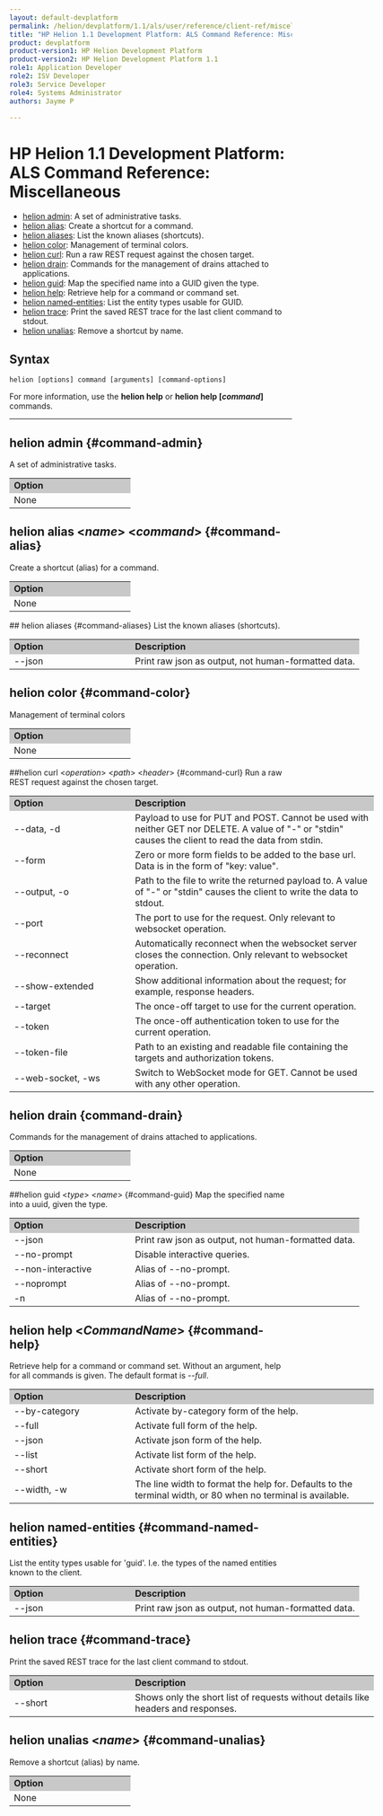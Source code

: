 ```yaml
---
layout: default-devplatform
permalink: /helion/devplatform/1.1/als/user/reference/client-ref/miscellaneous/
title: "HP Helion 1.1 Development Platform: ALS Command Reference: Miscellaneous"
product: devplatform
product-version1: HP Helion Development Platform
product-version2: HP Helion Development Platform 1.1
role1: Application Developer 
role2: ISV Developer
role3: Service Developer
role4: Systems Administrator
authors: Jayme P

---
```

<!--PUBLISHED-->

# HP Helion 1.1 Development Platform: ALS Command Reference: Miscellaneous

- [helion admin](#command-admin): A set of administrative tasks.
- [helion alias](#command-alias): Create a shortcut for a command.	
- [helion aliases](#command-aliases): List the known aliases (shortcuts).
- [helion color](#command-color): Management of terminal colors.
- [helion curl](#command-curl): Run a raw REST request against the chosen target.
- [helion drain](#command-drain): Commands for the management of drains attached to applications.
- [helion guid](#command-guid): Map the specified name into a GUID given the type.
- [helion help](#command-help): Retrieve help for a command or command set.
- [helion named-entities](#command-named-entities): List the entity types usable for GUID.
- [helion trace](#command-trace): Print the saved REST trace for the last client command to stdout.
- [helion unalias](#command-unalias): Remove a shortcut by name.

## Syntax

	helion [options] command [arguments] [command-options]
For more information, use the **helion help** or **helion help [*command*]** commands.

<hr />

## helion admin {#command-admin}
A set of administrative tasks.

<table style="text-align: left; vertical-align: top; width:650px;">
<tr style="background-color: #C8C8C8;">
<td style="width: 200px;"><b>Option</b></td>
</tr><td>None</td>
</tr>
</table>

## helion alias <*name*> <*command*> {#command-alias}
Create a shortcut (alias) for a command.
<table style="text-align: left; vertical-align: top; width:650px;">
<tr style="background-color: #C8C8C8;">
<td style="width: 200px;"><b>Option</b></td>
</tr><td>None</td>
</tr>
</table>
## helion aliases {#command-aliases}
List the known aliases (shortcuts).

<table style="text-align: left; vertical-align: top; width:650px;">
<tr style="background-color: #C8C8C8;">
<td style="width: 200px;"><b>Option</b></td><td><b>Description</b></td>
</tr>
<tr><td>--json</td>
<td>Print raw json as output, not human-formatted data.</td>
</tr>
</table>

## helion color {#command-color}
Management of terminal colors

<table style="text-align: left; vertical-align: top; width:650px;">
<tr style="background-color: #C8C8C8;">
<td style="width: 200px;"><b>Option</b></td>
</tr><td>None</td>
</tr>
</table>

##helion curl <*operation*> <*path*> <*header*> {#command-curl}
Run a raw REST request against the chosen target.

<table style="text-align: left; vertical-align: top; width:650px;">
<tr style="background-color: #C8C8C8;">
<td style="width: 200px;"><b>Option</b></td><td><b>Description</b></td>
</tr>
<tr><td>--data, -d</td><td>Payload to use for PUT and POST. Cannot be used with neither GET nor DELETE. A value of "-" or "stdin" causes the client to read the data from stdin.</td></tr>
<tr><td>--form</td><td>Zero or more form fields to be added to the base url. Data is in the form of "key: value".</td></tr>
<tr><td>--output, -o</td><td>Path to the file to write the returned payload to. A value of "-" or "stdin" causes the client to write the data to stdout.</td></tr>
<tr><td>--port</td><td>The port to use for the request. Only relevant to websocket operation.</td></tr>
<tr><td>--reconnect</td><td>Automatically reconnect when the websocket server closes the connection. Only relevant to websocket operation.</td></tr>
<tr><td>--show-extended</td><td>Show additional information about the request; for example, response headers.</td></tr>
<tr>
<td>--target</td>
<td>The once-off target to use for the current operation.</td>
</tr>    <tr><td>--token</td>
<td>The once-off authentication token to use for the current
operation.</td>
</tr>    <tr><td>--token-file</td>
<td>Path to an existing and readable file containing the targets and
authorization tokens.</td>
<tr><td>--web-socket, -ws</td><td>Switch to WebSocket mode for GET. Cannot be used with any other operation.</td></tr>
</tr>
</table>

## helion drain {command-drain}
Commands for the management of drains attached to applications.

<table style="text-align: left; vertical-align: top; width:650px;">
<tr style="background-color: #C8C8C8;">
<td style="width: 200px;"><b>Option</b></td>
</tr><td>None</td>
</tr>
</table>

##helion guid <*type*> <*name*> {#command-guid}
Map the specified name into a uuid, given the type. 
    
<table style="text-align: left; vertical-align: top; width:650px;">
<tr style="background-color: #C8C8C8;">
<td style="width: 200px;"><b>Option</b></td><td><b>Description</b></td>
</tr><td>--json</td>
<td>Print raw json as output, not human-formatted data.</td>
</tr>    <tr><td>--no-prompt</td>
<td>Disable interactive queries.</td>
</tr>    <tr><td>--non-interactive</td>
<td>Alias of --no-prompt.</td>
</tr><tr>
<td>--noprompt</td>
<td>Alias of --no-prompt.</td>
</tr><tr>
<td>-n</td>
<td>Alias of --no-prompt.</td>
</tr>
</table>

## helion help <*CommandName*> {#command-help}
Retrieve help for a command or command set. Without an argument, help for all commands is given. The default format is *--full*.

<table style="text-align: left; vertical-align: top; width:650px;">
<tr style="background-color: #C8C8C8;">
<td style="width: 200px;"><b>Option</b></td><td><b>Description</b></td>
</tr><td>--by-category</td>
<td>Activate by-category form of the help.</td>
</tr>    <tr><td>--full</td>
<td>Activate full form of the help.</td>
</tr>    <tr><td>--json</td>
<td>Activate json form of the help.</td>
</tr>    <tr><td>--list</td>
<td>Activate list form of the help.</td>
</tr><tr>
<td>--short</td>
<td>Activate short form of the help.</td>
</tr>    <tr><td>--width, -w</td>
<td>The line width to format the help for. Defaults to the terminal
width, or 80 when no terminal is available. </tr>
</table>

## helion named-entities {#command-named-entities}
List the entity types usable for 'guid'. I.e. the types of the
    named entities known to the client.
    
<table style="text-align: left; vertical-align: top; width:650px;">
<tr style="background-color: #C8C8C8;">
<td style="width: 200px;"><b>Option</b></td><td><b>Description</b></td>
</tr><td>--json</td>
<td>Print raw json as output, not human-formatted data.</td>
</tr> 
</table>

## helion trace {#command-trace}
Print the saved REST trace for the last client command to stdout.
    
<table style="text-align: left; vertical-align: top; width:650px;">
<tr style="background-color: #C8C8C8;">
<td style="width: 200px;"><b>Option</b></td><td><b>Description</b></td>
</tr>
<tr><td>--short</td>
<td>Shows only the short list of requests without details like headers and responses.</td>
</tr>
</tr></table>

## helion unalias <*name*> {#command-unalias}
Remove a shortcut (alias) by name.

<table style="text-align: left; vertical-align: top; width:650px;">
<tr style="background-color: #C8C8C8;">
<td style="width: 200px;"><b>Option</b></td>
</tr><td>None</td>
</tr>
</table>
